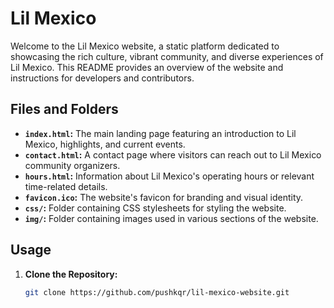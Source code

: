 # Lil Mexico

Welcome to the Lil Mexico website, a static platform dedicated to showcasing the rich culture, vibrant community, and diverse experiences of Lil Mexico. This README provides an overview of the website and instructions for developers and contributors.

## Files and Folders

- **`index.html`:** The main landing page featuring an introduction to Lil Mexico, highlights, and current events.
- **`contact.html`:** A contact page where visitors can reach out to Lil Mexico community organizers.
- **`hours.html`:** Information about Lil Mexico's operating hours or relevant time-related details.
- **`favicon.ico`:** The website's favicon for branding and visual identity.
- **`css/`:** Folder containing CSS stylesheets for styling the website.
- **`img/`:** Folder containing images used in various sections of the website.

## Usage

1. **Clone the Repository:**
   ```bash
   git clone https://github.com/pushkqr/lil-mexico-website.git
